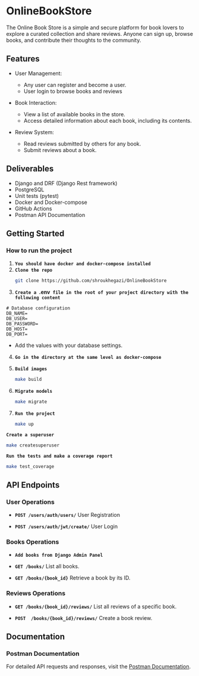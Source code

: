 # OnlineBookStore

The Online Book Store is a simple and secure platform for book lovers to explore a curated collection and share reviews. Anyone can sign up, browse books, and contribute their thoughts to the community.

## Features
- User Management:
    - Any user can register and become a user.
    - User login to browse books and reviews

- Book Interaction:
   - View a list of available books in the store.
   - Access detailed information about each book, including its contents.

- Review System:
    - Read reviews submitted by others for any book.
    - Submit reviews about a book.

## Deliverables

- Django and DRF (Django Rest framework)
- PostgreSQL
- Unit tests (pytest)
- Docker and Docker-compose
- GitHub Actions
- Postman API Documentation

## Getting Started
### How to run the project

1. **`You should have docker and docker-compose installed`**
2. **`Clone the repo`**
   ```sh
   git clone https://github.com/shroukhegazi/OnlineBookStore
   ```
3. **`Create a `.env` file in the root of your project directory with the following content`**
```env
# Database configuration
DB_NAME=
DB_USER=
DB_PASSWORD=
DB_HOST=
DB_PORT=
```
- Add the values with your database settings.   
4. **`Go in the directory at the same level as docker-compose`**

5. **`Build images`**
   ```sh
   make build
   ```
6. **`Migrate models`**
   ```sh
   make migrate
   ```
7. **`Run the project`**
   ```sh
   make up
   ```
**`Create a superuser`**
   ```sh
   make createsuperuser
   ```
**`Run the tests and make a coverage report`**
   ```sh
   make test_coverage
   ```
## API Endpoints

### User Operations

- **`POST /users/auth/users/`**
  User Registration

- **`POST /users/auth/jwt/create/`**
  User Login

### Books Operations
- **`Add books from Django Admin Panel`**
- **`GET /books/`**
  List all books.

- **`GET /books/{book_id}`**
  Retrieve a book by its ID.

### Reviews Operations

- **`GET /books/{book_id}/reviews/`**
  List all reviews of a specific book.

- **`POST  /books/{book_id}/reviews/`**
  Create a book review.


## Documentation

### Postman Documentation

For detailed API requests and responses, visit the [Postman Documentation](https://documenter.getpostman.com/view/27281655/2sAYQWJt9e).

